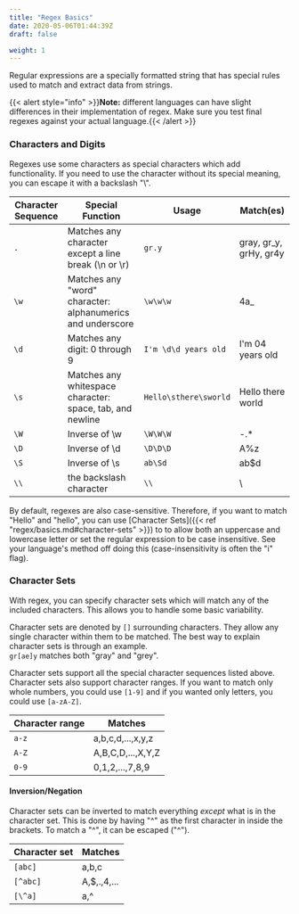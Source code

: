 ```yaml
---
title: "Regex Basics"
date: 2020-05-06T01:44:39Z
draft: false

weight: 1
---
```


Regular expressions are a specially formatted string that has special rules used to match and extract data from strings.

{{< alert style="info" >}}**Note:** different languages can have slight differences in their implementation of regex. Make sure you test final regexes against your actual language.{{< /alert >}}

### Characters and Digits

Regexes use some characters as special characters which add functionality. If you need to use the character without its special meaning, you can escape it with a backslash "\\".

| Character Sequence | Special Function                                           | Usage                 | Match(es)              |
| ------------------ | ---------------------------------------------------------- | --------------------- | ---------------------- |
| `.`                | Matches any character except a line break (\n or \r)       | `gr.y`                | gray, gr_y, grHy, gr4y |
| `\w`               | Matches any "word" character: alphanumerics and underscore | `\w\w\w`              | 4a\_                   |
| `\d`               | Matches any digit: 0 through 9                             | `I'm \d\d years old`  | I'm 04 years old       |
| `\s`               | Matches any whitespace character: space, tab, and newline  | `Hello\sthere\sworld` | Hello there<br>world   |
| `\W`               | Inverse of \w                                              | `\W\W\W`              | -.\*                   |
| `\D`               | Inverse of \d                                              | `\D\D\D`              | A%z                    |
| `\S`               | Inverse of \s                                              | `ab\Sd`               | ab\$d                  |
| `\\`               | the backslash character                                    | `\\`                  | \                      |

By default, regexes are also case-sensitive. Therefore, if you want to match "Hello" and "hello", you can use [Character Sets]({{< ref "regex/basics.md#character-sets" >}}) to to allow both an uppercase
and lowercase letter or set the regular expression to be case insensitive. See your language's method off doing this (case-insensitivity is often the "i" flag).

### Character Sets

With regex, you can specify character sets which will match any of the included characters. This allows you to handle some basic variability.

Character sets are denoted by `[]` surrounding characters. They allow any single character within them to be matched. The best way to explain character sets is through an example.  
`gr[ae]y` matches both "gray" and "grey".

Character sets support all the special character sequences listed above. Character sets also support character ranges. If you want to match only whole numbers, you could use `[1-9]` and if you wanted only letters, you could use `[a-zA-Z]`.

| Character range | Matches           |
| --------------- | ----------------- |
| `a-z`           | a,b,c,d,...,x,y,z |
| `A-Z`           | A,B,C,D,...,X,Y,Z |
| `0-9`           | 0,1,2,...,7,8,9   |

#### Inversion/Negation

Character sets can be inverted to match everything _except_ what is in the character set. This is done by having "^" as the first character in inside the brackets. To match a "^", it can be escaped ("\^").

| Character set | Matches      |
| ------------- | ------------ |
| `[abc]`       | a,b,c        |
| `[^abc]`      | A,\$,.,4,... |
| `[\^a]`       | a,^          |
